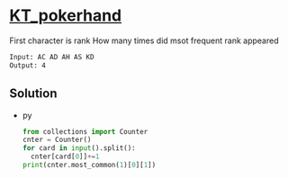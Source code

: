 # [KT_pokerhand](https://open.kattis.com/problems/pokerhand)

First character is rank
How many times did msot frequent rank appeared

```txt
Input: AC AD AH AS KD
Output: 4
```

## Solution

* py

  ```py
  from collections import Counter
  cnter = Counter()
  for card in input().split():
    cnter[card[0]]+=1
  print(cnter.most_common(1)[0][1])
  ```

